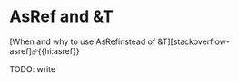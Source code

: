 # AsRef and &T

[When and why to use AsRef<T>instead of &T][stackoverflow-asref]⮳{{hi:asref}}

<div class="hidden">
TODO: write
</div>
